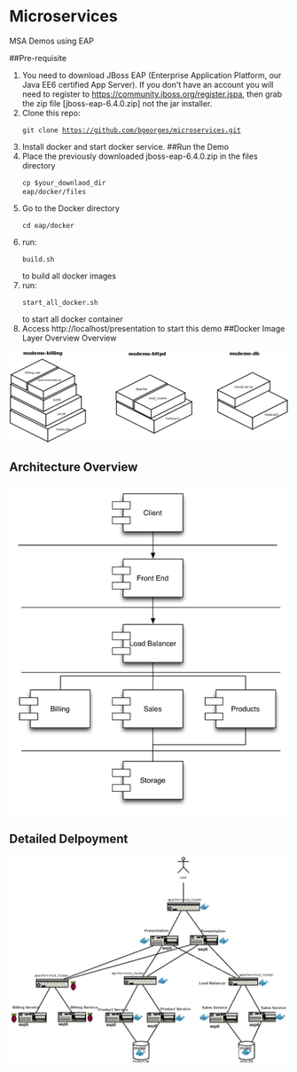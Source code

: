 # Microservices 
MSA Demos using EAP

##Pre-requisite
1. You need to download JBoss EAP (Enterprise Application Platform, our Java EE6 certified App Server). If you don't have an account you will need to register to https://community.jboss.org/register.jspa, then grab the zip file [jboss-eap-6.4.0.zip] not the jar installer.
2. Clone this repo:<pre><code>git clone https://github.com/bgeorges/microservices.git</pre></code>
3. Install docker and start docker service.
##Run the Demo
1. Place the previously downloaded jboss-eap-6.4.0.zip in the files directory <pre><code>cp $your_downlaod_dir eap/docker/files</pre></code>
2. Go to the Docker directory<pre><code>cd eap/docker</pre></code>
3. run: <pre><code>build.sh</pre></code> to build all docker images
4. run: <pre><code>start_all_docker.sh</pre></code> to start all docker container
5. Access http://localhost/presentation to start this demo
##Docker Image Layer Overview Overview

![Docker Image Layer Overview Overview](images/docker-images.png)

## Architecture Overview

![Architecture Overview](images/demo_architecture.png)


## Detailed Delpoyment  

![Delpoyment Diagram](images/deployment-diagram.png)

